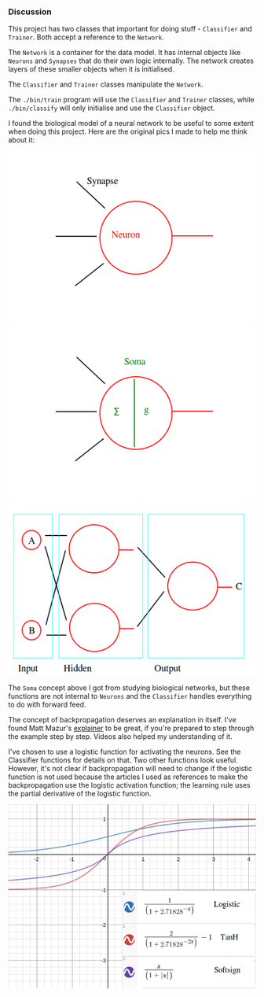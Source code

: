 ### Discussion

This project has two classes that important for doing stuff - `Classifier` and `Trainer`. Both accept a
reference to the `Network`.

The `Network` is a container for the data model. It has internal objects like `Neurons` and `Synapses`
that do their own logic internally. The network creates layers of these smaller objects when it is
initialised.

The `Classifier` and `Trainer` classes manipulate the `Network`.

The `./bin/train` program will use the `Classifier` and `Trainer` classes, while `./bin/classify` will only
initialise and use the `Classifier` object.

I found the biological model of a neural network to be useful to some extent when doing this
project. Here are the original pics I made to help me think about it:

![neuron](neuron.png)
![soma](soma.png)
![neural_net](neural_net.png)

The `Soma` concept above I got from studying biological networks, but these functions are not internal
to `Neurons` and the `Classifier` handles everything to do with forward feed.

The concept of backpropagation deserves an explanation in itself. I've found Matt Mazur's
[explainer](https://mattmazur.com/2015/03/17/a-step-by-step-backpropagation-example/)
to be great, if you're prepared to step through the example step by step. Videos also helped my
understanding of it.

I've chosen to use a logistic function for activating the neurons. See the Classifier functions for
details on that. Two other functions look useful. However, it's not clear if backpropagation will
need to change if the logistic function is not used because the articles I used as references to
make the backpropagation use the logistic activation function; the learning rule uses the partial
derivative of the logistic function.

![functions](activation_functions.png)
